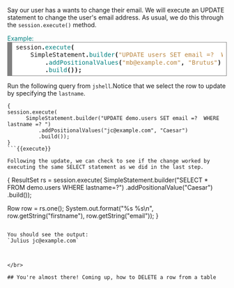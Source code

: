 Say our user has a wants to change their email. We will execute an UPDATE statement to change the user's email address. As usual, we do this through the `session.execute()` method.

<summary style="color:teal">Example:</summary>
<div style="background: #ffffff; overflow:auto;width:auto;border:solid gray;border-width:.1em .1em .1em .8em;padding:.2em .6em;"><pre style="margin: 0; line-height: 125%">session<span style="font-weight: bold">.</span><span style="color: #008080">execute</span><span style="font-weight: bold">(</span>
    SimpleStatement<span style="font-weight: bold">.</span><span style="color: #008080">builder</span><span style="font-weight: bold">(</span><span style="color: #bb8844">&quot;UPDATE users SET email =?  WHERE lastname =? &quot;</span><span style="font-weight: bold">)</span>
        <span style="font-weight: bold">.</span><span style="color: #008080">addPositionalValues</span><span style="font-weight: bold">(</span><span style="color: #bb8844">&quot;mb@example.com&quot;</span><span style="font-weight: bold">,</span> <span style="color: #bb8844">&quot;Brutus&quot;</span><span style="font-weight: bold">)</span>
        <span style="font-weight: bold">.</span><span style="color: #008080">build</span><span style="font-weight: bold">());</span>
</pre></div>


Run the following query from `jshell`.Notice that we select the row to update by specifying the `lastname`.

```
{
session.execute(
      SimpleStatement.builder("UPDATE demo.users SET email =?  WHERE lastname =? ")
          .addPositionalValues("jc@example.com", "Caesar")
          .build());
}
```{{execute}}

Following the update, we can check to see if the change worked by executing the same SELECT statement as we did in the last step.

```
{
ResultSet rs = session.execute(
        SimpleStatement.builder("SELECT * FROM demo.users WHERE lastname=?")
                .addPositionalValue("Caesar")
                .build());

Row row = rs.one();
System.out.format("%s %s\n", row.getString("firstname"), row.getString("email"));
}
```{{execute}}

You should see the output:
`Julius jc@example.com`



</br>

## You're almost there! Coming up, how to DELETE a row from a table

